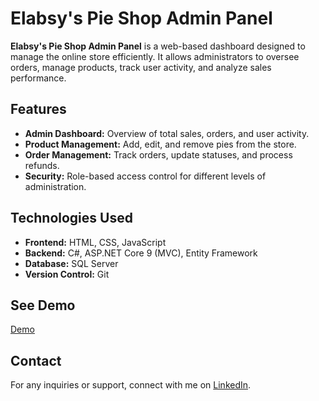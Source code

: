 # Elabsy's Pie Shop Admin Panel

**Elabsy's Pie Shop Admin Panel** is a web-based dashboard designed to manage the online store efficiently. It allows administrators to oversee orders, manage products, track user activity, and analyze sales performance.

## Features

- **Admin Dashboard:** Overview of total sales, orders, and user activity.
- **Product Management:** Add, edit, and remove pies from the store.
- **Order Management:** Track orders, update statuses, and process refunds.
- **Security:** Role-based access control for different levels of administration.

## Technologies Used

- **Frontend:** HTML, CSS, JavaScript
- **Backend:** C#, ASP.NET Core 9 (MVC), Entity Framework
- **Database:** SQL Server
- **Version Control:** Git
## See Demo
[Demo](https://github.com/TarekElabsy222/ElabsysPieShop)



## Contact

For any inquiries or support, connect with me on [LinkedIn](https://www.linkedin.com/in/tarek-elabsy222).
